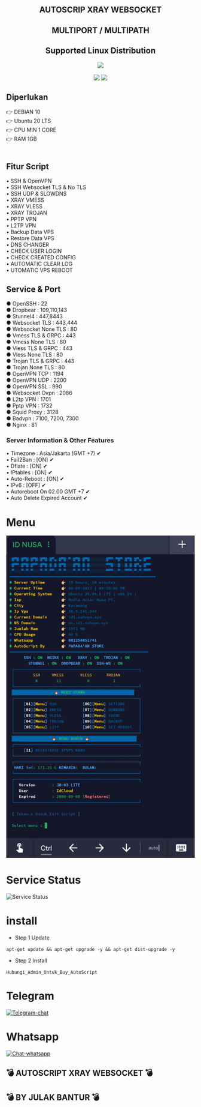 <h2 align="center">AUTOSCRIP XRAY WEBSOCKET</h2>
<h2 align="center">MULTIPORT / MULTIPATH</h2>
</p> 
<h2 align="center"> Supported Linux Distribution</h2>
<p align="center"><img src="https://d33wubrfki0l68.cloudfront.net/5911c43be3b1da526ed609e9c55783d9d0f6b066/9858b/assets/img/debian-ubuntu-hover.png"></p> 
<p align="center"><img src="https://img.shields.io/static/v1?style=for-the-badge&logo=debian&label=Debian%2010&message=Buster&color=purple">  <img src="https://img.shields.io/static/v1?style=for-the-badge&logo=ubuntu&label=Ubuntu%2020&message=Lts&color=red">
</p>
  
## Diperlukan
👉 DEBIAN 10<br>
👉 Ubuntu 20 LTS<br>
👉 CPU MIN 1 CORE<br>
👉 RAM 1GB<br>
<br>

## Fitur Script
• SSH & OpenVPN <br>
• SSH Websocket TLS & No TLS <br>
• SSH UDP & SLOWDNS <br>
• XRAY VMESS <br>
• XRAY VLESS <br>
• XRAY TROJAN <br>
• PPTP VPN <br>
• L2TP VPN <br>
• Backup Data VPS <br>
• Restore Data VPS <br>
• DNS CHANGER <br>
• CHECK USER LOGIN <br>
• CHECK CREATED CONFIG <br>
• AUTOMATIC CLEAR LOG <br>
• UTOMATIC VPS REBOOT <br>

## Service & Port
● OpenSSH                : 22 <br>
● Dropbear               : 109,110,143<br>
● Stunnel4               : 447,8443<br>
● Websocket TLS          : 443,444 <br>
● Websocket None TLS     : 80<br>
● Vmess TLS & GRPC        : 443<br>
● Vmess None TLS         : 80<br>
● Vless TLS & GRPC        : 443<br>
● Vless None TLS           : 80<br>
● Trojan TLS & GRPC      : 443<br>
● Trojan None TLS         : 80<br>
● OpenVPN TCP            : 1194 <br>
● OpenVPN UDP            : 2200 <br>
● OpenVPN SSL             : 990 <br>
● Websocket Ovpn         : 2086 <br>
● L2tp VPN               : 1701<br>
● Pptp VPN               : 1732<br>
● Squid Proxy            : 3128<br>
● Badvpn                 : 7100, 7200, 7300 <br>
● Nginx                  : 81 <br>

 ### Server Information & Other Features

• Timezone                : Asia/Jakarta (GMT +7) ✔<br>
• Fail2Ban                : [ON] ✔<br>
• Dflate                  : [ON] ✔<br>
• IPtables                : [ON] ✔<br>
• Auto-Reboot             : [ON] ✔<br>
• IPv6                    : [OFF] ✔<br>
• Autoreboot On 02.00 GMT +7 ✔<br>
• Auto Delete Expired Account ✔<br>

# Menu
![Service Status](https://raw.githubusercontent.com/bagusid93/image/main/menujulak.png)

# Service Status
![Service Status](https://raw.githubusercontent.com/bagusid93/image/main/sevicejulak.png)

# install
- Step 1 Update
```
apt-get update && apt-get upgrade -y && apt-get dist-upgrade -y
```
- Step 2 Install
```
Hubungi_Admin_Untuk_Buy_AutoScript
```

# Telegram
[![Telegram-chat](https://img.shields.io/badge/Chat-Telegram-blue)](https://t.me/Cibut2d/)

# Whatsapp
[![Chat-whatsapp](https://img.shields.io/badge/Chat-Whatsapp-blue)](https://wa.me/+6281250851741/)

## 💣 AUTOSCRIPT XRAY WEBSOCKET 💣
## 💣 BY JULAK BANTUR 💣
  
